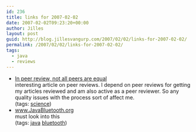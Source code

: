 ```yaml
---
id: 236
title: links for 2007-02-02
date: 2007-02-02T09:23:20+00:00
author: Jilles
layout: post
guid: http://blog.jillesvangurp.com/2007/02/02/links-for-2007-02-02/
permalink: /2007/02/02/links-for-2007-02-02/
tags:
  - java
  - reviews
---
```

<ul class="delicious">
	<li>
		<div class="delicious-link"><a href="http://arstechnica.com/news.ars/post/20070131-8747.html">In peer review, not all peers are equal</a></div>
		<div class="delicious-extended">interesting article on peer reviews. I depend on peer reviews for getting my articles reviewed and am also active as  a peer reviewer. So any quality issues with the process sort of affect me.</div>
		<div class="delicious-tags">(tags: <a href="http://del.icio.us/jillesvangurp/science">science</a>)</div>
	</li>
	<li>
		<div class="delicious-link"><a href="http://www.javabluetooth.org/">www.JavaBluetooth.org</a></div>
		<div class="delicious-extended">must look into this</div>
		<div class="delicious-tags">(tags: <a href="http://del.icio.us/jillesvangurp/java">java</a> <a href="http://del.icio.us/jillesvangurp/bluetooth">bluetooth</a>)</div>
	</li>
</ul>
